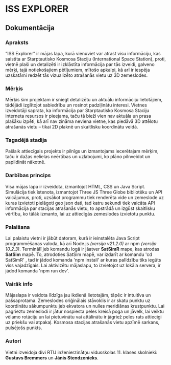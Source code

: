 # ISS EXPLORER 
## Dokumentācija
### Apraksts
“ISS Explorer” ir mājas lapa, kurā vienuviet var atrast visu informāciju, kas saistīta ar Starptautisko Kosmosa Staciju (International Space Station), proti, vietnē plaši un detalizēti ir izklāstīta informācija par tās izveidi, galveno mērķi, tajā notiekošajiem pētījumiem, mītošo apkalpi, kā arī ir iespēja uzskatāmi redzēt tās vizualizēto atrašanās vietu uz 3D zemeslodes.

### Mērķis
Mērķis šim projektam ir sniegt detalizētu un aktuālu informāciju lietotājiem, tādējādi izglītojot sabiedrību un rosinot padziļinātu interesi. Vietnes izveidotāji saprata, ka informācija par Starptautisko Kosmosa Staciju interneta resursos ir pieejama, taču tā bieži vien nav aktuāla un prasa plašāku izpēti, kā arī nav zināma neviena vietne, kas piedāvā 3D attēlotu atrašanās vietu – tikai 2D plaknē un skaitlisku koordinātu veidā.

### Tagadējā stadija
Pašlaik attiecīgais projekts ir pilnīgs un izmantojams iecerētajam mērķim, taču ir dažas nelielas neērtības un uzlabojumi, ko plāno pilnveidot un papildināt nākotnē.

### Darbības princips
Visa mājas lapa ir izveidota, izmantojot HTML, CSS un Java Script. Simulācija tiek īstenota, izmantojot Three JS Three Globe bibliotēku un API vaicājumus, proti, uzsākot programmu tiek renderēta vide un zemeslode uz kuras izvietoti pielāgoti geo json dati, tad katru sekundi tiek vaicāta API informācija par stacijas atrašanās vietu, to apstrādā un izgūst skaitlisku vērtību, ko tālāk izmanto, lai uz attiecīgās zemeslodes izvietotu punktu.

### Palaišana
Lai palaistu vietni ir jābūt datoram, kurā ir ieinstalēta Java Script programmēšanas valoda, kā arī Node.js *(versija v21.2.0)* ar npm *(versija 10.2.3)*. Terminālī jeb komandu logā ir jāatver **SatSimR** mape, kas atrodas **SatSim** mapē. To, atrodoties SatSim mapē, var izdarīt ar komandu 'cd SatSimR' , tad ir jādod komanda 'npm install' ar kuras palīdzību tiks iegūts viss vajadzīgais. Lai aktivizētu mājaslapu, to izvietojot uz lokāla servera, ir jādod komanda 'npm run dev'.

### Vairāk info
Mājaslapa ir veidota līdzīga jau ikdienā lietotajām, tāpēc ir intuitīva un pašsaprotama. Zemeslodes oriģinālais stāvoklis ir ar skatu punktu uz koordinātu sākumpunktu jeb ekvatora un nulles meridiānas krustpunktu. Lai pagrieztu zemeslodi ir jātur nospiesta peles kreisā poga un jāvelk, lai veiktu vēlamo rotāciju un lai pietuvinātu vai attālinātu ir jāgriež peles rats attiecīgi uz priekšu vai atpakaļ. Kosmosa stacijas atrašanās vietu apzīmē sarkans, pulsējošs punkts.

### Autori
Vietni izveidoja divi RTU inženierzinātņu vidusskolas 11. klases skolnieki: **Gustavs Bremmers** un **Jānis Stendzenieks**.
